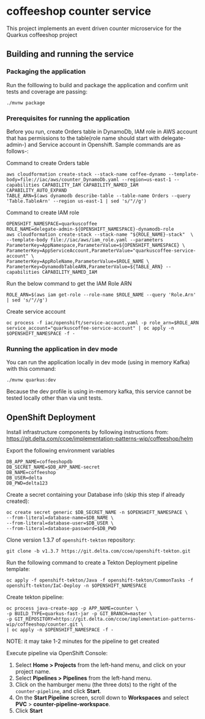# coffeeshop counter service

This project implements an event driven counter microservice for the Quarkus coffeeshop project

## Building and running the service

### Packaging the application
Run the folllowing to build and package the application and confirm unit tests and coverage are passing:
```
./mvnw package
```

### Prerequisites for running the application
Before you run, create Orders table in DynamoDb, IAM role in AWS account that has permissions to the table(role name should start with delegate-admin-) and Service account in Openshift. Sample commands are as follows-:

Command to create Orders table
```
aws cloudformation create-stack --stack-name coffee-dynamo --template-body=file://iac/aws/counter_DynamoDb.yaml --region=us-east-1 --capabilities CAPABILITY_IAM CAPABILITY_NAMED_IAM CAPABILITY_AUTO_EXPAND 
TABLE_ARN=$(aws dynamodb describe-table --table-name Orders --query 'Table.TableArn' --region us-east-1 | sed 's/"//g')
```

Command to create IAM role
```
OPENSHIFT_NAMESPACE=quarkuscoffee
ROLE_NAME=delegate-admin-${OPENSHIFT_NAMESPACE}-dynamodb-role
aws cloudformation create-stack --stack-name "${ROLE_NAME}-stack"  \
--template-body file://iac/aws/iam_role.yaml --parameters  ParameterKey=AppNamespace,ParameterValue=${OPENSHIFT_NAMESPACE} \
ParameterKey=AppServiceAccount,ParameterValue="quarkuscoffee-service-account" \
ParameterKey=AppRoleName,ParameterValue=$ROLE_NAME \
ParameterKey=DynamodbTableARN,ParameterValue=${TABLE_ARN} --capabilities CAPABILITY_NAMED_IAM
```

Run the below command to get the IAM Role ARN
```
ROLE_ARN=$(aws iam get-role --role-name $ROLE_NAME --query 'Role.Arn' | sed 's/"//g')
```

Create service account
```
oc process -f iac/openshift/service-account.yaml -p role_arn=$ROLE_ARN service_account="quarkuscoffee-service-account" | oc apply -n $OPENSHIFT_NAMESPACE -f -
```

### Running the application in dev mode
You can run the application locally in dev mode (using in memory Kafka) with this command:
```
./mvnw quarkus:dev
```
Because the dev profile is using in-memory kafka, this service cannot be tested locally other than via unit tests.

## OpenShift Deployment

Install infrastructure components by following instructions from: https://git.delta.com/ccoe/implementation-patterns-wip/coffeeshop/helm

Export the following environment variables

```
DB_APP_NAME=coffeeshopdb
DB_SECRET_NAME=$DB_APP_NAME-secret
DB_NAME=coffeeshop
DB_USER=delta
DB_PWD=delta123
```

Create a secret containing your Database info (skip this step if already created):
```
oc create secret generic $DB_SECRET_NAME -n $OPENSHIFT_NAMESPACE \
--from-literal=database-name=$DB_NAME \
--from-literal=database-user=$DB_USER \
--from-literal=database-password=$DB_PWD
```

Clone version 1.3.7 of `openshift-tekton` repository:
```
git clone -b v1.3.7 https://git.delta.com/ccoe/openshift-tekton.git
```

Run the following command to create a Tekton Deployment pipeline template:
```
oc apply -f openshift-tekton/Java -f openshift-tekton/CommonTasks -f openshift-tekton/IaC-Deploy -n $OPENSHIFT_NAMESPACE
```

Create tekton pipeline:
```
oc process java-create-app -p APP_NAME=counter \
-p BUILD_TYPE=quarkus-fast-jar -p GIT_BRANCH=master \
-p GIT_REPOSITORY=https://git.delta.com/ccoe/implementation-patterns-wip/coffeeshop/counter.git \
| oc apply -n $OPENSHIFT_NAMESPACE -f -
```
NOTE: it may take 1-2 minutes for the pipeline to get created

Execute pipeline via OpenShift Console:
1. Select **Home > Projects** from the left-hand menu, and click on your project name.
1. Select **Pipelines > Pipelines** from the left-hand menu.
1. Click on the hamburger menu (the three dots) to the right of the `counter-pipeline`, and click **Start**.
1. On the **Start Pipeline** screen, scroll down to **Workspaces** and select **PVC** > **counter-pipeline-workspace**.
1. Click **Start**

